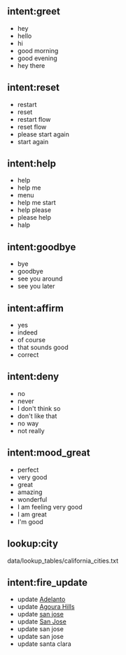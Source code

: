 ## intent:greet
- hey
- hello
- hi
- good morning
- good evening
- hey there

## intent:reset
- restart
- reset
- restart flow
- reset flow
- please start again
- start again 

## intent:help
- help
- help me
- menu
- help me start
- help please
- please help
- halp


## intent:goodbye
- bye
- goodbye
- see you around
- see you later

## intent:affirm
- yes
- indeed
- of course
- that sounds good
- correct

## intent:deny
- no
- never
- I don't think so
- don't like that
- no way
- not really

## intent:mood_great
- perfect
- very good
- great
- amazing
- wonderful
- I am feeling very good
- I am great
- I'm good

## lookup:city
data/lookup_tables/california_cities.txt

## intent:fire_update
- update [Adelanto](city)
- update [Agoura Hills](city)
- update [san jose](city)
- update [San Jose](city)
- update san jose
- update san jose
- update santa clara

